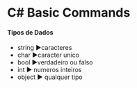 # C# Basic Commands

#### Tipos de Dados

- string :arrow_forward:caracteres 
- char   :arrow_forward:caracter unico
- bool   :arrow_forward:verdadeiro ou falso
- int       :arrow_forward: numeros inteiros
- object :arrow_forward: qualquer tipo



